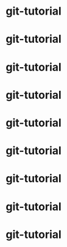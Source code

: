 # git-tutorial
# git-tutorial
# git-tutorial
# git-tutorial
# git-tutorial
# git-tutorial
# git-tutorial
# git-tutorial
# git-tutorial
